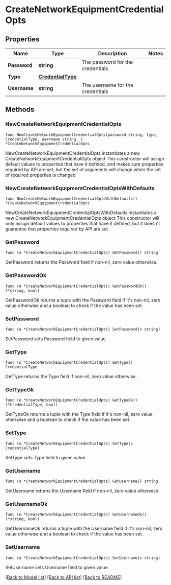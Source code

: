 # CreateNetworkEquipmentCredentialOpts

## Properties

Name | Type | Description | Notes
------------ | ------------- | ------------- | -------------
**Password** | **string** | The password for the credentials | 
**Type** | [**CredentialType**](CredentialType.md) |  | 
**Username** | **string** | The username for the credentials | 

## Methods

### NewCreateNetworkEquipmentCredentialOpts

`func NewCreateNetworkEquipmentCredentialOpts(password string, type_ CredentialType, username string, ) *CreateNetworkEquipmentCredentialOpts`

NewCreateNetworkEquipmentCredentialOpts instantiates a new CreateNetworkEquipmentCredentialOpts object
This constructor will assign default values to properties that have it defined,
and makes sure properties required by API are set, but the set of arguments
will change when the set of required properties is changed

### NewCreateNetworkEquipmentCredentialOptsWithDefaults

`func NewCreateNetworkEquipmentCredentialOptsWithDefaults() *CreateNetworkEquipmentCredentialOpts`

NewCreateNetworkEquipmentCredentialOptsWithDefaults instantiates a new CreateNetworkEquipmentCredentialOpts object
This constructor will only assign default values to properties that have it defined,
but it doesn't guarantee that properties required by API are set

### GetPassword

`func (o *CreateNetworkEquipmentCredentialOpts) GetPassword() string`

GetPassword returns the Password field if non-nil, zero value otherwise.

### GetPasswordOk

`func (o *CreateNetworkEquipmentCredentialOpts) GetPasswordOk() (*string, bool)`

GetPasswordOk returns a tuple with the Password field if it's non-nil, zero value otherwise
and a boolean to check if the value has been set.

### SetPassword

`func (o *CreateNetworkEquipmentCredentialOpts) SetPassword(v string)`

SetPassword sets Password field to given value.


### GetType

`func (o *CreateNetworkEquipmentCredentialOpts) GetType() CredentialType`

GetType returns the Type field if non-nil, zero value otherwise.

### GetTypeOk

`func (o *CreateNetworkEquipmentCredentialOpts) GetTypeOk() (*CredentialType, bool)`

GetTypeOk returns a tuple with the Type field if it's non-nil, zero value otherwise
and a boolean to check if the value has been set.

### SetType

`func (o *CreateNetworkEquipmentCredentialOpts) SetType(v CredentialType)`

SetType sets Type field to given value.


### GetUsername

`func (o *CreateNetworkEquipmentCredentialOpts) GetUsername() string`

GetUsername returns the Username field if non-nil, zero value otherwise.

### GetUsernameOk

`func (o *CreateNetworkEquipmentCredentialOpts) GetUsernameOk() (*string, bool)`

GetUsernameOk returns a tuple with the Username field if it's non-nil, zero value otherwise
and a boolean to check if the value has been set.

### SetUsername

`func (o *CreateNetworkEquipmentCredentialOpts) SetUsername(v string)`

SetUsername sets Username field to given value.



[[Back to Model list]](../README.md#documentation-for-models) [[Back to API list]](../README.md#documentation-for-api-endpoints) [[Back to README]](../README.md)


